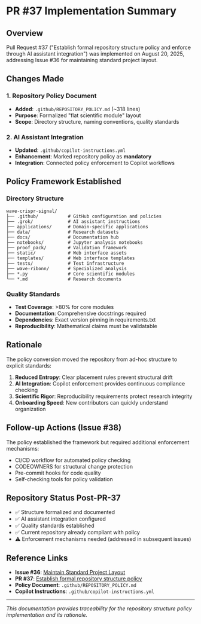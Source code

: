 # PR #37 Implementation Summary

## Overview

Pull Request #37 ("Establish formal repository structure policy and enforce through AI assistant integration") was implemented on August 20, 2025, addressing Issue #36 for maintaining standard project layout.

## Changes Made

### 1. Repository Policy Document
- **Added**: `.github/REPOSITORY_POLICY.md` (~318 lines)
- **Purpose**: Formalized "flat scientific module" layout
- **Scope**: Directory structure, naming conventions, quality standards

### 2. AI Assistant Integration  
- **Updated**: `.github/copilot-instructions.yml`
- **Enhancement**: Marked repository policy as **mandatory**
- **Integration**: Connected policy enforcement to Copilot workflows

## Policy Framework Established

### Directory Structure
```
wave-crispr-signal/
├── .github/           # GitHub configuration and policies
├── .grok/             # AI assistant instructions  
├── applications/      # Domain-specific applications
├── data/              # Research datasets
├── docs/              # Documentation hub
├── notebooks/         # Jupyter analysis notebooks
├── proof_pack/        # Validation framework
├── static/            # Web interface assets
├── templates/         # Web interface templates
├── tests/             # Test infrastructure
├── wave-ribonn/       # Specialized analysis
├── *.py               # Core scientific modules
└── *.md               # Research documents
```

### Quality Standards
- **Test Coverage**: >80% for core modules
- **Documentation**: Comprehensive docstrings required
- **Dependencies**: Exact version pinning in requirements.txt
- **Reproducibility**: Mathematical claims must be validatable

## Rationale

The policy conversion moved the repository from ad-hoc structure to explicit standards:

1. **Reduced Entropy**: Clear placement rules prevent structural drift
2. **AI Integration**: Copilot enforcement provides continuous compliance checking  
3. **Scientific Rigor**: Reproducibility requirements protect research integrity
4. **Onboarding Speed**: New contributors can quickly understand organization

## Follow-up Actions (Issue #38)

The policy established the framework but required additional enforcement mechanisms:

- CI/CD workflow for automated policy checking
- CODEOWNERS for structural change protection  
- Pre-commit hooks for code quality
- Self-checking tools for policy validation

## Repository Status Post-PR-37

- ✅ Structure formalized and documented
- ✅ AI assistant integration configured
- ✅ Quality standards established
- ✅ Current repository already compliant with policy
- ⚠️ Enforcement mechanisms needed (addressed in subsequent issues)

## Reference Links

- **Issue #36**: [Maintain Standard Project Layout](https://github.com/zfifteen/wave-crispr-signal/issues/36)
- **PR #37**: [Establish formal repository structure policy](https://github.com/zfifteen/wave-crispr-signal/pull/37)
- **Policy Document**: `.github/REPOSITORY_POLICY.md`
- **Copilot Instructions**: `.github/copilot-instructions.yml`

---

*This documentation provides traceability for the repository structure policy implementation and its rationale.*